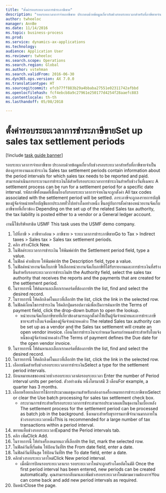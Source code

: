 ```yaml
--- 
title: "ตั้งค่ารอบระยะเวลาการชำระภาษีขาย"
description: "รอบระยะเวลาการจ่ายภาษีขาย ประกอบด้วยข้อมูลเกี่ยวกับช่วงรอบระยะเวลาสำหรับที่ภาษีขายจำเป็นต้องถูกรายงานและชำระเงิน "
author: twheeloc
manager: AnnBe
ms.date: 11/14/2016
ms.topic: business-process
ms.prod: 
ms.service: dynamics-ax-applications
ms.technology: 
audience: Application User
ms.reviewer: twheeloc
ms.search.scope: Operations
ms.search.region: Global
ms.author: vstehman
ms.search.validFrom: 2016-06-30
ms.dyn365.ops.version: AX 7.0.0
ms.translationtype: HT
ms.sourcegitcommit: efcb77ff883b29a4bbaba27551e02311742afbbd
ms.openlocfilehash: fcf4ebcb8a9c27961e250177d4254f28aaefc883
ms.contentlocale: th-th
ms.lasthandoff: 05/08/2018

---
```

# <a name="set-up-sales-tax-settlement-periods"></a><span data-ttu-id="bd436-103">ตั้งค่ารอบระยะเวลาการชำระภาษีขาย</span><span class="sxs-lookup"><span data-stu-id="bd436-103">Set up sales tax settlement periods</span></span>

[!include [task guide banner](../../includes/task-guide-banner.md)]

<span data-ttu-id="bd436-104">รอบระยะเวลาการจ่ายภาษีขาย ประกอบด้วยข้อมูลเกี่ยวกับช่วงรอบระยะเวลาสำหรับที่ภาษีขายจำเป็นต้องถูกรายงานและชำระเงิน </span><span class="sxs-lookup"><span data-stu-id="bd436-104">Sales tax settlement periods contain information about the period intervals for which sales tax needs to be reported and paid.</span></span> <span data-ttu-id="bd436-105">สามารถดำเนินการกระบวนการชำระเงินได้สำหรับรอบระยะเวลาการชำระเงินสำหรับช่วงวันที่เฉพาะ </span><span class="sxs-lookup"><span data-stu-id="bd436-105">A settlement process can be run for a settlement period for a specific date interval.</span></span> <span data-ttu-id="bd436-106">รหัสภาษีทั้งหมดที่เชื่อมโยงกับรอบระยะเวลาการจ่ายเงินจะถูกตั้งค่า </span><span class="sxs-lookup"><span data-stu-id="bd436-106">All tax codes associated with the settlement period will be settled.</span></span> <span data-ttu-id="bd436-107">ภาระภาษีจะถูกลงรายการบัญชีของผู้จัดจำหน่ายหรือบัญชีแยกประเภททั่วไปอย่างใดอย่างหนึ่ง ขึ้นอยู่กับการตั้งค่าของหน่วยงานจัดเก็บภาษีขายที่เกี่ยวข้อง </span><span class="sxs-lookup"><span data-stu-id="bd436-107">Depending on the set up of the related Sales tax authority, the tax liability is posted either to a vendor or a General ledger account.</span></span>



<span data-ttu-id="bd436-108">งานนี้ใช้บริษัทสาธิต USMF </span><span class="sxs-lookup"><span data-stu-id="bd436-108">This task uses the USMF demo company.</span></span>



1. <span data-ttu-id="bd436-109">ไปที่ภาษี > ภาษีทางอ้อม > ภาษีขาย > ระยะเวลาการชำระภาษีขาย</span><span class="sxs-lookup"><span data-stu-id="bd436-109">Go to Tax > Indirect taxes > Sales tax > Sales tax settlement periods.</span></span>
2. <span data-ttu-id="bd436-110">คลิก สร้าง</span><span class="sxs-lookup"><span data-stu-id="bd436-110">Click New.</span></span>
3. <span data-ttu-id="bd436-111">ในฟิลด์ระยะเวลาการชำระเงิน ให้พิมพ์ค่า</span><span class="sxs-lookup"><span data-stu-id="bd436-111">In the Settlement period field, type a value.</span></span>
4. <span data-ttu-id="bd436-112">ในฟิลด์ คำอธิบาย ให้พิมพ์ค่า</span><span class="sxs-lookup"><span data-stu-id="bd436-112">In the Description field, type a value.</span></span>
5. <span data-ttu-id="bd436-113">ในฟิลด์หน่วยงานจัดเก็บภาษี ให้เลือกหน่วยงานจัดเก็บภาษีที่ได้รับรายงานและการชำระเงินที่สร้างขึ้นสำหรับรอบระยะเวลาการชำระเงิน</span><span class="sxs-lookup"><span data-stu-id="bd436-113">In the Authority field, select the sales tax authority that receives the reports and the payments that are created for the settlement period.</span></span>
6. <span data-ttu-id="bd436-114">ในรายการนี้ ให้ค้นหาและเลือกเรกคอร์ดที่ต้องการ</span><span class="sxs-lookup"><span data-stu-id="bd436-114">In the list, find and select the desired record.</span></span>
7. <span data-ttu-id="bd436-115">ในรายการนี้ ให้คลิกลิงค์ในแถวที่เลือก</span><span class="sxs-lookup"><span data-stu-id="bd436-115">In the list, click the link in the selected row.</span></span>
8. <span data-ttu-id="bd436-116">ในฟิลด์เงื่อนไขการชำระเงิน ให้คลิกปุ่มดรอปดาวน์เพื่อเปิดการค้นหา</span><span class="sxs-lookup"><span data-stu-id="bd436-116">In the Terms of payment field, click the drop-down button to open the lookup.</span></span>
    * <span data-ttu-id="bd436-117">หน่วยงานจัดเก็บภาษีขายที่เกี่ยวข้องสามารถถูกตั้งค่าให้เป็นผู้จัดจำหน่ายและการชำระภาษีขายจะสร้างใบแจ้งหนี้ของผู้จัดจำหน่ายคงค้าง </span><span class="sxs-lookup"><span data-stu-id="bd436-117">The related Sales tax authority can be set up as a vendor and the Sales tax settlement will create an open vendor invoice.</span></span> <span data-ttu-id="bd436-118">เงื่อนไขการชำระเงินจะกำหนดวันครบกำหนดชำระสำหรับใบแจ้งหนี้ของผู้จัดจำหน่ายคงค้าง</span><span class="sxs-lookup"><span data-stu-id="bd436-118">The Terms of payment defines the Due date for the open vendor invoice.</span></span>  
9. <span data-ttu-id="bd436-119">ในรายการนี้ ให้ค้นหาและเลือกเรกคอร์ดที่ต้องการ</span><span class="sxs-lookup"><span data-stu-id="bd436-119">In the list, find and select the desired record.</span></span>
10. <span data-ttu-id="bd436-120">ในรายการนี้ ให้คลิกลิงค์ในแถวที่เลือก</span><span class="sxs-lookup"><span data-stu-id="bd436-120">In the list, click the link in the selected row.</span></span>
11. <span data-ttu-id="bd436-121">เลือกชนิดสำหรับช่วงรอบระยะเวลาการชำระเงิน</span><span class="sxs-lookup"><span data-stu-id="bd436-121">Select a type for the settlement period intervals.</span></span>
12. <span data-ttu-id="bd436-122">ป้อนหมายเลขของหน่วยช่วงรอบระยะเวลาต่อรอบระยะเวลา </span><span class="sxs-lookup"><span data-stu-id="bd436-122">Enter the number of Period interval units per period.</span></span> <span data-ttu-id="bd436-123">ตัวอย่างเช่น หนึ่งไตรมาสมี 3 เดือน</span><span class="sxs-lookup"><span data-stu-id="bd436-123">For example, a quarter has 3 months.</span></span>
13. <span data-ttu-id="bd436-124">เลือกหรือยกเลิกการใช้การประมวลผลชุดงานสำหรับกล่องกาเครื่องหมายการชำระภาษีขาย</span><span class="sxs-lookup"><span data-stu-id="bd436-124">Select or clear the Use batch processing for sales tax settlement check box.</span></span>
    * <span data-ttu-id="bd436-125">กระบวนการชำระสำหรับรอบระยะเวลาการชำระสามารถประมวลผลเป็นชุดงานในเบื้องหลัง </span><span class="sxs-lookup"><span data-stu-id="bd436-125">The settlement process for the settlement period can be processed as batch job in the background.</span></span> <span data-ttu-id="bd436-126">ซึ่งเหมาะสำหรับธุรกรรมภาษีจำนวนมากภายในช่วงรอบระยะเวลาหนึ่ง</span><span class="sxs-lookup"><span data-stu-id="bd436-126">This is recommended for a large number of tax transactions within a period interval.</span></span>  
14. <span data-ttu-id="bd436-127">ขยายแท็บช่วงรอบระยะเวลา</span><span class="sxs-lookup"><span data-stu-id="bd436-127">Expand the Period intervals tab.</span></span>
15. <span data-ttu-id="bd436-128">คลิก เพิ่ม</span><span class="sxs-lookup"><span data-stu-id="bd436-128">Click Add.</span></span>
16. <span data-ttu-id="bd436-129">ในรายการนี้ ให้ทำเครื่องหมายแถวที่เลือก</span><span class="sxs-lookup"><span data-stu-id="bd436-129">In the list, mark the selected row.</span></span>
17. <span data-ttu-id="bd436-130">ในฟิลด์วันที่เริ่มต้น ให้ป้อนวันที่</span><span class="sxs-lookup"><span data-stu-id="bd436-130">In the From date field, enter a date.</span></span>
18. <span data-ttu-id="bd436-131">ในฟิลด์วันที่สิ้นสุด ให้ป้อนวันที่</span><span class="sxs-lookup"><span data-stu-id="bd436-131">In the To date field, enter a date.</span></span>
19. <span data-ttu-id="bd436-132">คลิกช่วงรอบระยะเวลาใหม่</span><span class="sxs-lookup"><span data-stu-id="bd436-132">Click New period interval.</span></span>
    * <span data-ttu-id="bd436-133">เมื่อมีการป้อนรอบระยะเวลาแรก รอบระยะเวลาใหม่จะถูกสร้างโดยอัตโนมัติ </span><span class="sxs-lookup"><span data-stu-id="bd436-133">Once the first period interval has been entered, new periods can be created automatically.</span></span> <span data-ttu-id="bd436-134">คุณสามารถกลับมาและเพิ่มช่วงรอบระยะเวลาใหม่ตามความต้องการ</span><span class="sxs-lookup"><span data-stu-id="bd436-134">You can come back and add new period intervals as required.</span></span>  
20. <span data-ttu-id="bd436-135">ปิดหน้า</span><span class="sxs-lookup"><span data-stu-id="bd436-135">Close the page.</span></span>


